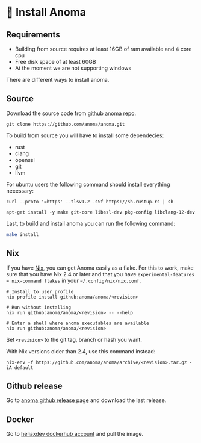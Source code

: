 # 💾 Install Anoma

## Requirements

- Building from source requires at least 16GB of ram available and 4 core cpu
- Free disk space of at least 60GB
- At the moment we are not supporting windows

There are different ways to install anoma.

## Source

Download the source code from [github anoma repo](https://github.com/anoma/anoma).
```shell
git clone https://github.com/anoma/anoma.git
```
To build from source you will have to install some dependecies:
- rust
- clang
- openssl
- git
- llvm

For ubuntu users the following command should install everything necessary:
```shell
curl --proto '=https' --tlsv1.2 -sSf https://sh.rustup.rs | sh

apt-get install -y make git-core libssl-dev pkg-config libclang-12-dev
```

Last, to build and install anoma you can run the following command:

```bash
make install
```

## Nix

If you have [Nix](https://nixos.org/), you can get Anoma easily as a flake. For
this to work, make sure that you have Nix 2.4 or later and that you have
`experimental-features = nix-command flakes` in your `~/.config/nix/nix.conf`.

```shell
# Install to user profile
nix profile install github:anoma/anoma/<revision>

# Run without installing
nix run github:anoma/anoma/<revision> -- --help

# Enter a shell where anoma executables are available
nix run github:anoma/anoma/<revision>
```

Set `<revision>` to the git tag, branch or hash you want.

With Nix versions older than 2.4, use this command instead:

```shell
nix-env -f https://github.com/anoma/anoma/archive/<revision>.tar.gz -iA default
```

## Github release

Go to [anoma github release page](https://github.com/anoma/anoma/releases) and download the last release.


## Docker

Go to [heliaxdev dockerhub account](https://hub.docker.com/r/heliaxdev/anoma) and pull the image.
